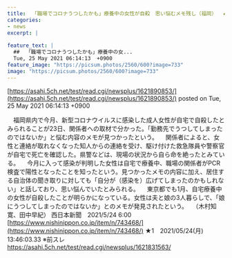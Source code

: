 ```yaml
---
title:  「職場でコロナうつしたかも」療養中の女性が自殺　思い悩むメモ残し（福岡）  ★2  
categories:
- news
excerpt: |
  
feature_text: |
  ##  「職場でコロナうつしたかも」療養中の女...
  Tue, 25 May 2021 06:14:13  +0900
feature_image: "https://picsum.photos/2560/600?image=733"
image: "https://picsum.photos/2560/600?image=733"
---
```


[https://asahi.5ch.net/test/read.cgi/newsplus/1621890853/](https://asahi.5ch.net/test/read.cgi/newsplus/1621890853/)
posted on Tue, 25 May 2021 06:14:13  +0900

<!--more-->

　福岡県内で今月、新型コロナウイルスに感染した成人女性が自宅で自殺したとみられることが23日、関係者への取材で分かった。「勤務先でうつしてしまったのではないか」と悩む内容のメモが見つかったという。 　関係者によると、女性と連絡が取れなくなった知人からの連絡を受け、駆け付けた救急隊員や警察官が自宅で死亡を確認した。県警などは、現場の状況から自ら命を絶ったとみている。 　今月に入って感染が判明した女性は自宅で療養中、職場の関係者がPCR検査で陽性となったことを知ったという。見つかったメモの内容に加え、居住する自治体の聞き取りに対しても「自分が（感染を）広げてしまったのかもしれない」と話しており、思い悩んでいたとみられる。 　東京都でも1月、自宅療養中の女性が自殺したことが明らかになっている。女性は夫と娘の3人暮らしで、「娘にうつしてしまったのではないか」とのメモが発見されたという。 　（木村知寛、田中早紀） 西日本新聞　2021/5/24 6:00 [https://www.nishinippon.co.jp/item/n/743468/](https://www.nishinippon.co.jp/item/n/743468/) ★1　2021/05/24(月) 13:46:03.33 ※前スレ https://asahi.5ch.net/test/read.cgi/newsplus/1621831563/
